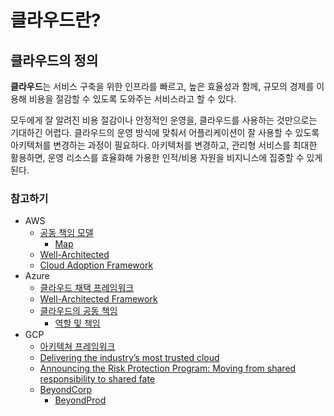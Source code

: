 # 클라우드란?

## 클라우드의 정의

**클라우드**는 서비스 구축을 위한 인프라를 빠르고, 높은 효율성과 함께, 규모의 경제를 이용해 비용을 절감할 수 있도록 도와주는 서비스라고 할 수 있다.

모두에게 잘 알려진 비용 절감이나 안정적인 운영을, 클라우드를 사용하는 것만으로는 기대하긴 어렵다. 클라우드의 운영 방식에 맞춰서 어플리케이션이 잘 사용할 수 있도록 아키텍처를 변경하는 과정이 필요하다. 아키텍처를 변경하고, 관리형 서비스를 최대한 활용하면, 운영 리소스를 효율화해 가용한 인적/비용 자원을 비지니스에 집중할 수 있게 된다.

### 참고하기

* AWS 
  * [공동 책임 모델](https://aws.amazon.com/ko/compliance/shared-responsibility-model/)
    * [Map](https://wa.aws.amazon.com/wat.map.ko.html)
  * [Well-Architected](https://aws.amazon.com/ko/architecture/well-architected)
  * [Cloud Adoption Framework](https://aws.amazon.com/ko/professional-services/CAF/)
* Azure 
  * [클라우드 채택 프레임워크](https://docs.microsoft.com/ko-kr/azure/cloud-adoption-framework/)
  * [Well-Architected Framework](https://docs.microsoft.com/ko-kr/azure/architecture/framework/)
  * [클라우드의 공동 책임](https://docs.microsoft.com/ko-kr/azure/security/fundamentals/shared-responsibility) 
    * [역할 및 책임](https://docs.microsoft.com/ko-kr/azure/cloud-adoption-framework/organize/cloud-security#roles-and-responsibilities)
* GCP
  * [아키텍쳐 프레임워크](https://cloud.google.com/architecture/framework)
  * [Delivering the industry’s most trusted cloud](https://cloud.google.com/blog/products/identity-security/delivering-the-industrys-most-trusted-cloud)
  * [Announcing the Risk Protection Program: Moving from shared responsibility to shared fate](https://cloud.google.com/blog/products/identity-security/google-cloud-risk-protection-program-now-in-preview)
  * [BeyondCorp](https://cloud.google.com/beyondcorp)
    * [BeyondProd](https://cloud.google.com/security/beyondprod)



